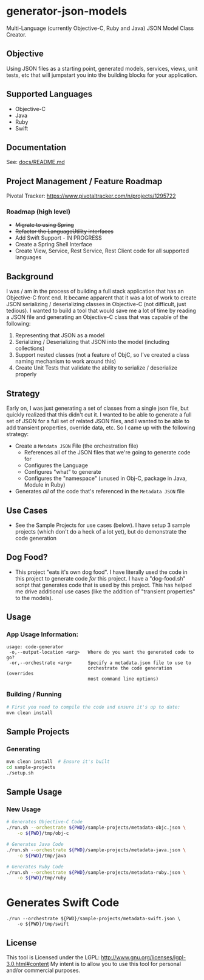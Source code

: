 generator-json-models
=====================
Multi-Language (currently Objective-C, Ruby and Java) JSON Model Class Creator.

## Objective
Using JSON files as a starting point, generated models, services, views, unit tests, etc that will jumpstart you into the building blocks for your application.

## Supported Languages
* Objective-C
* Java
* Ruby
* Swift

## Documentation
See: [docs/README.md](docs/README.md)

## Project Management / Feature Roadmap
Pivotal Tracker: https://www.pivotaltracker.com/n/projects/1295722

### Roadmap (high level)
* ~~Migrate to using Spring~~
* ~~Refactor the LanguageUtility interfaces~~
* Add Swift Support - IN PROGRESS
* Create a Spring Shell Interface
* Create View, Service, Rest Service, Rest Client code for all supported languages

## Background
I was / am in the process of building a full stack application that has an Objective-C
front end.  It became apparent that it was a lot of work to create JSON serializing / deserializing classes in Objective-C (not difficult, just tedious).  I wanted to build a tool that would save me a lot of time by reading a JSON file and generating an Objective-C class that was capable of the following:
1.  Representing that JSON as a model
2.  Serializing / Deserializing that JSON into the model (including collections)
3.  Support nested classes (not a feature of ObjC, so I've created a class naming mechanism to work around this)
4.  Create Unit Tests that validate the ability to serialize / deserialize properly

## Strategy
Early on, I was just generating a set of classes from a single json file, but quickly realized that this didn't cut it.  I wanted to be able to generate a full set of JSON for a full set of related JSON files, and I wanted to be able to add transient properties, override data, etc.  So I came up with the following strategy:

* Create a ``Metdata JSON`` File (the orchestration file)
    * References all of the JSON files that we're going to generate code for
    * Configures the Language
    * Configures "what" to generate
    * Configures the "namespace" (unused in Obj-C, package in Java, Module in Ruby)
* Generates *all* of the code that's referenced in the ``Metadata JSON`` file

## Use Cases
* See the Sample Projects for use cases (below).  I have setup 3 sample projects (which don't do a heck of a lot yet), but do demonstrate the code generation

## Dog Food?
* This project "eats it's own dog food".  I have literally used the code in this project to generate code *for* this project.  I have a "dog-food.sh" script that generates code that is used by this project.  This has helped me drive additional use cases (like the addition of "transient properties" to the models).

## Usage
### App Usage Information:
```
usage: code-generator
 -o,--output-location <arg>   Where do you want the generated code to go?
 -or,--orchestrate <arg>      Specify a metadata.json file to use to
                              orchestrate the code generation (overrides
                              most command line options)
```

### Building / Running
```bash
# First you need to compile the code and ensure it's up to date:
mvn clean install
```

## Sample Projects
### Generating
```bash
mvn clean install  # Ensure it's built
cd sample-projects
./setup.sh
```

## Sample Usage
### New Usage
```bash
# Generates Objective-C Code
./run.sh --orchestrate ${PWD}/sample-projects/metadata-objc.json \
    -o ${PWD}/tmp/obj-c

# Generates Java Code
./run.sh --orchestrate ${PWD}/sample-projects/metadata-java.json \
    -o ${PWD}/tmp/java

# Generates Ruby Code
./run.sh --orchestrate ${PWD}/sample-projects/metadata-ruby.json \
    -o ${PWD}/tmp/ruby
```

# Generates Swift Code
```
./run --orchestrate ${PWD}/sample-projects/metadata-swift.json \
    -o ${PWD}/tmp/swift
```

## License
This tool is Licensed under the LGPL: http://www.gnu.org/licenses/lgpl-3.0.html#content
My intent is to allow you to use this tool for personal and/or commercial purposes.
